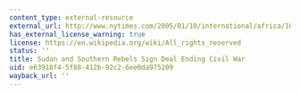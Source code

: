 ```yaml
---
content_type: external-resource
external_url: http://www.nytimes.com/2005/01/10/international/africa/10sudan.html
has_external_license_warning: true
license: https://en.wikipedia.org/wiki/All_rights_reserved
status: ''
title: Sudan and Southern Rebels Sign Deal Ending Civil War
uid: e63918f4-5f88-412b-92c2-6ee0da975209
wayback_url: ''
---
```

